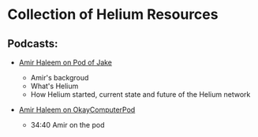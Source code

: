 # Collection of Helium Resources 

## Podcasts:

- [Amir Haleem on Pod of Jake](https://podofjake.com/2022/02/22/96-amir-haleem/)
  - Amir's backgroud
  - What's Helium 
  - How Helium started, current state and future of the Helium network

- [Amir Haleem on OkayComputerPod](https://open.spotify.com/episode/3PAkGJFrMOr4gFtj7eURTV?si=C1Q1wXQrTKyzOZS_kuWm4Q&nd=1)
  - 34:40 Amir on the pod
